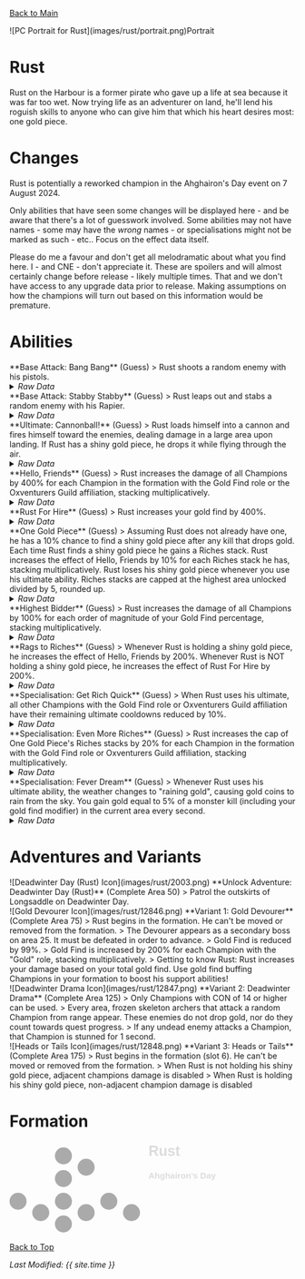 [Back to Main](index.md)

<span class="championPortraitsRow">
    <span class="championPortraitsImage">
        ![PC Portrait for Rust](images/rust/portrait.png)Portrait
    </span>
</span>

# Rust

Rust on the Harbour is a former pirate who gave up a life at sea because it was far too wet. Now trying life as an adventurer on land, he'll lend his roguish skills to anyone who can give him that which his heart desires most: one gold piece.

# Changes

Rust is potentially a reworked champion in the Ahghairon's Day event on 7 August 2024.

Only abilities that have seen some changes will be displayed here - and be aware that there's a lot of guesswork involved. Some abilities may not have names - some may have the *wrong* names - or specialisations might not be marked as such - etc.. Focus on the effect data itself.

Please do me a favour and don't get all melodramatic about what you find here. I - and CNE - don't appreciate it. These are spoilers and will almost certainly change before release - likely multiple times. That and we don't have access to any upgrade data prior to release. Making assumptions on how the champions will turn out based on this information would be premature.

# Abilities

<div markdown="1" class="abilityBorder"><div markdown="1" class="abilityBorderInner">
**Base Attack: Bang Bang** (Guess)
> Rust shoots a random enemy with his pistols.
<details><summary><em>Raw Data</em></summary>
<p>
<pre>
{
    "id": 782,
    "name": "Bang Bang",
    "description": "Rust shoots a random enemy with his pistols.",
    "long_description": "Rust shoots a random enemy with his pistols.",
    "graphic_id": 0,
    "target": "random",
    "num_targets": 1,
    "aoe_radius": 0,
    "damage_modifier": 0.5,
    "cooldown": 5,
    "animations": [
        {
            "type": "ranged_attack",
            "projectile": "generic",
            "shoot_offset_x": 60,
            "shoot_offset_y": -50,
            "shoot_frame": 4,
            "projectile_delay_no_pause": 0.25,
            "projectile_count": 2,
            "unique_hit_multiplier": 2,
            "projectile_details": {
                "projectile_speed": 2400,
                "has_trail": false,
                "extend_line": true,
                "projectile_graphic_id": 5395
            }
        }
    ],
    "tags": [
        "ranged"
    ],
    "damage_types": [
        "melee",
        "ranged"
    ]
}
</pre>
</p>
</details>
</div></div>

<div markdown="1" class="abilityBorder"><div markdown="1" class="abilityBorderInner">
**Base Attack: Stabby Stabby** (Guess)
> Rust leaps out and stabs a random enemy with his Rapier.
<details><summary><em>Raw Data</em></summary>
<p>
<pre>
{
    "id": 783,
    "name": "Stabby Stabby",
    "description": "Rust leaps out and stabs a random enemy with his Rapier.",
    "long_description": "Rust leaps out and stabs a random enemy with his Rapier.",
    "graphic_id": 0,
    "target": "random",
    "num_targets": 1,
    "aoe_radius": 0,
    "damage_modifier": 1,
    "cooldown": 5,
    "animations": [
        {
            "type": "melee_attack",
            "target_offset_x": -125,
            "damage_frame": 14,
            "jump_sound": 30,
            "sound_frames": {
                "14": 154
            }
        }
    ],
    "tags": [
        "melee"
    ],
    "damage_types": [
        "melee",
        "ranged"
    ]
}
</pre>
</p>
</details>
</div></div>

<div markdown="1" class="abilityBorder"><div markdown="1" class="abilityBorderInner">
**Ultimate: Cannonball!** (Guess)
> Rust loads himself into a cannon and fires himself toward the enemies, dealing damage in a large area upon landing. If Rust has a shiny gold piece, he drops it while flying through the air.
<details><summary><em>Raw Data</em></summary>
<p>
<pre>
{
    "id": 784,
    "name": "Cannonball!",
    "description": "Rust climbs into a cannon and fires himself at the enemies, dealing damage in a large area.",
    "long_description": "Rust loads himself into a cannon and fires himself toward the enemies, dealing damage in a large area upon landing. If Rust has a shiny gold piece, he drops it while flying through the air.",
    "graphic_id": 12843,
    "target": "all",
    "num_targets": 1,
    "aoe_radius": 0,
    "damage_modifier": 0.03,
    "cooldown": 180,
    "animations": [
        {
            "type": "ultimate_attack",
            "ultimate": "rust"
        }
    ],
    "tags": [
        "ranged",
        "aoe",
        "ultimate"
    ],
    "damage_types": [
        "ranged"
    ]
}
</pre>
</p>
</details>
</div></div>

<div markdown="1" class="abilityBorder"><div markdown="1" class="abilityBorderInner">
**Hello, Friends** (Guess)
> Rust increases the damage of all Champions by 400% for each Champion in the formation with the Gold Find role or the Oxventurers Guild affiliation, stacking multiplicatively.
<details><summary><em>Raw Data</em></summary>
<p>
<pre>
{
    "id": 2035,
    "flavour_text": "",
    "description": {
        "desc": "Rust increases the damage of all Champions by $(not_buffed amount)% for each Champion in the formation with the Gold Find role or the Oxventurers Guild affiliation, stacking multiplicatively."
    },
    "effect_keys": [
        {
            "off_when_benched": true,
            "effect_string": "hero_dps_multiplier_mult,400",
            "targets": [
                "all"
            ],
            "stacks_multiply": true,
            "amount_func": "mult",
            "stack_func": "per_hero_attribute",
            "per_hero_expr": "HasTag(`gold`) || HasTag(`oxventure`)",
            "show_bonus": true,
            "use_computed_amount_for_description": true
        }
    ],
    "requirements": "",
    "graphic_id": 12837,
    "large_graphic_id": 12833,
    "properties": {
        "is_formation_ability": true,
        "owner_use_outgoing_description": true
    }
}
</pre>
</p>
</details>
</div></div>

<div markdown="1" class="abilityBorder"><div markdown="1" class="abilityBorderInner">
**Rust For Hire** (Guess)
> Rust increases your gold find by 400%.
<details><summary><em>Raw Data</em></summary>
<p>
<pre>
{
    "id": 2036,
    "flavour_text": "",
    "description": {
        "desc": "Rust increases your gold find by $(amount)%."
    },
    "effect_keys": [
        {
            "off_when_benched": true,
            "effect_string": "gold_multiplier_mult,400"
        }
    ],
    "requirements": "",
    "graphic_id": 12836,
    "large_graphic_id": 12832,
    "properties": {
        "is_formation_ability": true,
        "owner_use_outgoing_description": true
    }
}
</pre>
</p>
</details>
</div></div>

<div markdown="1" class="abilityBorder"><div markdown="1" class="abilityBorderInner">
**One Gold Piece** (Guess)
> Assuming Rust does not already have one, he has a 10% chance to find a shiny gold piece after any kill that drops gold. Each time Rust finds a shiny gold piece he gains a Riches stack. Rust increases the effect of Hello, Friends by 10% for each Riches stack he has, stacking multiplicatively. Rust loses his shiny gold piece whenever you use his ultimate ability. Riches stacks are capped at the highest area unlocked divided by 5, rounded up.
<details><summary><em>Raw Data</em></summary>
<p>
<pre>
{
    "id": 2037,
    "flavour_text": "",
    "description": {
        "desc": "Assuming Rust does not already have one, he has a $(amount___2)% chance to find a shiny gold piece after any kill that drops gold. Each time Rust finds a shiny gold piece he gains a Riches stack. Rust increases the effect of Hello, Friends by $(not_buffed amount)% for each Riches stack he has, stacking multiplicatively. Rust loses his shiny gold piece whenever you use his ultimate ability. Riches stacks are capped at the highest area unlocked divided by 5, rounded up.",
        "post": {
            "conditions": [
                {
                    "condition": "not static_desc",
                    "desc": "^^Shiny Gold Piece: $(rust_shiny_gold_piece_v2)"
                }
            ]
        }
    },
    "effect_keys": [
        {
            "off_when_benched": true,
            "effect_string": "buff_upgrade,10,15357",
            "stacks_multiply": true,
            "manual_stacking": true,
            "show_bonus": true,
            "stack_title": "Riches stacks"
        },
        {
            "off_when_benched": true,
            "effect_string": "gold_piece_find_chance,10"
        },
        {
            "off_when_benched": true,
            "effect_string": "stacks_max_stack_expr,0,highest_available_area/5",
            "rounding_mode": "ceil"
        },
        {
            "off_when_benched": true,
            "effect_string": "rust_one_gold_piece_v2",
            "stacks_stat_name": "rust_riches_stacks",
            "achievement_stat_name": "rust_whats_lost_is_found_again",
            "has_gold_piece_stat_name": "rust_has_gold_piece"
        }
    ],
    "requirements": "",
    "graphic_id": 12839,
    "large_graphic_id": 12835,
    "properties": {
        "is_formation_ability": true,
        "owner_use_outgoing_description": true,
        "indexed_effect_properties": true,
        "per_effect_index_bonuses": true,
        "default_bonus_index": 0,
        "retain_on_slot_changed": true
    }
}
</pre>
</p>
</details>
</div></div>

<div markdown="1" class="abilityBorder"><div markdown="1" class="abilityBorderInner">
**Highest Bidder** (Guess)
> Rust increases the damage of all Champions by 100% for each order of magnitude of your Gold Find percentage, stacking multiplicatively.
<details><summary><em>Raw Data</em></summary>
<p>
<pre>
{
    "id": 2038,
    "flavour_text": "",
    "description": {
        "desc": "Rust increases the damage of all Champions by $(not_buffed amount)% for each order of magnitude of your Gold Find percentage, stacking multiplicatively."
    },
    "effect_keys": [
        {
            "off_when_benched": true,
            "effect_string": "hero_dps_multiplier_mult,100",
            "targets": [
                "all"
            ],
            "stacks_multiply": true,
            "amount_func": "mult",
            "stack_func": "per_gold_find_orders_of_magnitude",
            "show_bonus": true,
            "use_computed_amount_for_description": true
        }
    ],
    "requirements": "",
    "graphic_id": 12838,
    "large_graphic_id": 12834,
    "properties": {
        "is_formation_ability": true,
        "owner_use_outgoing_description": true
    }
}
</pre>
</p>
</details>
</div></div>

<div markdown="1" class="abilityBorder"><div markdown="1" class="abilityBorderInner">
**Rags to Riches** (Guess)
> Whenever Rust is holding a shiny gold piece, he increases the effect of Hello, Friends by 200%. Whenever Rust is NOT holding a shiny gold piece, he increases the effect of Rust For Hire by 200%.
<details><summary><em>Raw Data</em></summary>
<p>
<pre>
{
    "id": 2039,
    "flavour_text": "",
    "description": {
        "desc": "Whenever Rust is holding a shiny gold piece, he increases the effect of Hello, Friends by $amount%. Whenever Rust is NOT holding a shiny gold piece, he increases the effect of Rust For Hire by $amount%."
    },
    "effect_keys": [
        {
            "off_when_benched": true,
            "effect_string": "buff_me,200"
        },
        {
            "off_when_benched": true,
            "effect_string": "buff_upgrade,0,15357",
            "amount_expr": "upgrade_amount(15361,0)",
            "apply_manually": true
        },
        {
            "off_when_benched": true,
            "effect_string": "buff_upgrade,0,15358",
            "amount_expr": "upgrade_amount(15361,0)",
            "apply_manually": true
        },
        {
            "off_when_benched": true,
            "effect_string": "rust_rags_to_riches",
            "gold_piece_active_ek_idx": 1,
            "gold_piece_inactive_ek_idx": 2
        }
    ],
    "requirements": "",
    "graphic_id": 24169,
    "large_graphic_id": 24168,
    "properties": {
        "is_formation_ability": true,
        "owner_use_outgoing_description": true,
        "indexed_effect_properties": true,
        "per_effect_index_bonuses": true,
        "default_bonus_index": 0
    }
}
</pre>
</p>
</details>
</div></div>

<div markdown="1" class="abilityBorder"><div markdown="1" class="abilityBorderInner">
**Specialisation: Get Rich Quick** (Guess)
> When Rust uses his ultimate, all other Champions with the Gold Find role or Oxventurers Guild affiliation have their remaining ultimate cooldowns reduced by 10%.
<details><summary><em>Raw Data</em></summary>
<p>
<pre>
{
    "id": 2040,
    "flavour_text": "",
    "description": {
        "desc": "When Rust uses his ultimate, all other Champions with the Gold Find role or Oxventurers Guild affiliation have their remaining ultimate cooldowns reduced by $amount%."
    },
    "effect_keys": [
        {
            "effect_string": "just_an_amount,10",
            "tag_expr": "gold|oxventure"
        }
    ],
    "requirements": "",
    "graphic_id": 24172,
    "large_graphic_id": 24172,
    "properties": {
        "is_formation_ability": true,
        "owner_use_outgoing_description": true
    }
}
</pre>
</p>
</details>
</div></div>

<div markdown="1" class="abilityBorder"><div markdown="1" class="abilityBorderInner">
**Specialisation: Even More Riches** (Guess)
> Rust increases the cap of One Gold Piece's Riches stacks by 20% for each Champion in the formation with the Gold Find role or Oxventurers Guild affiliation, stacking multiplicatively.
<details><summary><em>Raw Data</em></summary>
<p>
<pre>
{
    "id": 2041,
    "flavour_text": "",
    "description": {
        "desc": "Rust increases the cap of One Gold Piece's Riches stacks by $(amount)% for each Champion in the formation with the Gold Find role or Oxventurers Guild affiliation, stacking multiplicatively."
    },
    "effect_keys": [
        {
            "off_when_benched": true,
            "effect_string": "buff_upgrade_effect_stacks_max_mult,20,15359",
            "stacks_multiply": true,
            "amount_func": "mult",
            "stack_func": "per_hero_attribute",
            "per_hero_expr": "HasTag(`gold`) || HasTag(`oxventure`)",
            "show_bonus": true,
            "amount_updated_listeners": [
                "hero_tags_changed",
                "slot_changed"
            ]
        }
    ],
    "requirements": "",
    "graphic_id": 24170,
    "large_graphic_id": 24170,
    "properties": {
        "is_formation_ability": true,
        "owner_use_outgoing_description": true,
        "spec_option_post_apply_info": "Champions in Formation Targeted: $num_stacks"
    }
}
</pre>
</p>
</details>
</div></div>

<div markdown="1" class="abilityBorder"><div markdown="1" class="abilityBorderInner">
**Specialisation: Fever Dream** (Guess)
> Whenever Rust uses his ultimate ability, the weather changes to "raining gold", causing gold coins to rain from the sky. You gain gold equal to 5% of a monster kill (including your gold find modifier) in the current area every second.
<details><summary><em>Raw Data</em></summary>
<p>
<pre>
{
    "id": 2042,
    "flavour_text": "",
    "description": {
        "desc": "Whenever Rust uses his ultimate ability, the weather changes to \"raining gold\", causing gold coins to rain from the sky. You gain gold equal to $amount% of a monster kill (including your gold find modifier) in the current area every second."
    },
    "effect_keys": [
        {
            "effect_string": "rust_fever_dream,5"
        }
    ],
    "requirements": "",
    "graphic_id": 24171,
    "large_graphic_id": 24171,
    "properties": {
        "is_formation_ability": true,
        "owner_use_outgoing_description": true
    }
}
</pre>
</p>
</details>
</div></div>

# Adventures and Variants

<div markdown="1" class="abilityBorder"><div markdown="1" class="abilityBorderInner">
![Deadwinter Day (Rust) Icon](images/rust/2003.png) **Unlock Adventure: Deadwinter Day (Rust)** (Complete Area 50)
> Patrol the outskirts of Longsaddle on Deadwinter Day.
</div></div>
<div markdown="1" class="abilityBorder"><div markdown="1" class="abilityBorderInner">
![Gold Devourer Icon](images/rust/12846.png) **Variant 1: Gold Devourer** (Complete Area 75)
> Rust begins in the formation. He can't be moved or removed from the formation.   
> The Devourer appears as a secondary boss on area 25. It must be defeated in order to advance.  
> Gold Find is reduced by 99%.  
> Gold Find is increased by 200% for each Champion with the "Gold" role, stacking multiplicatively.  
> Getting to know Rust: Rust increases your damage based on your total gold find. Use gold find buffing Champions in your formation to boost his support abilities!
</div></div>
<div markdown="1" class="abilityBorder"><div markdown="1" class="abilityBorderInner">
![Deadwinter Drama Icon](images/rust/12847.png) **Variant 2: Deadwinter Drama** (Complete Area 125)
> Only Champions with CON of 14 or higher can be used.   
> Every area, frozen skeleton archers that attack a random Champion from range appear. These enemies do not drop gold, nor do they count towards quest progress.   
> If any undead enemy attacks a Champion, that Champion is stunned for 1 second.
</div></div>
<div markdown="1" class="abilityBorder"><div markdown="1" class="abilityBorderInner">
![Heads or Tails Icon](images/rust/12848.png) **Variant 3: Heads or Tails** (Complete Area 175)
> Rust begins in the formation (slot 6). He can't be moved or removed from the formation.   
> When Rust is not holding his shiny gold piece, adjacent champions damage is disabled  
> When Rust is holding his shiny gold piece, non-adjacent champion damage is disabled
</div></div>

# Formation

<span class="formationBorder">
    <svg xmlns="http://www.w3.org/2000/svg" id="Rust" fill="#aaa" data-formationName="Rust" data-campaignName="Ahghairon's Day" width="364" height="160"><circle cx="215" cy="125" r="15"/><circle cx="175" cy="105" r="15"/><circle cx="135" cy="45" r="15"/><circle cx="135" cy="125" r="15"/><circle cx="95" cy="25" r="15"/><circle cx="95" cy="65" r="15"/><circle cx="95" cy="105" r="15"/><circle cx="95" cy="145" r="15"/><circle cx="55" cy="125" r="15"/><circle cx="15" cy="105" r="15"/><text x="245" y="25" fill="#dcdcdc" font-size="25" font-family="Arial" font-weight="bold">Rust</text><text x="245" y="65" fill="#dcdcdc" font-size="15" font-family="Arial" font-weight="bold">Ahghairon's Day</text></svg>
</span>

[Back to Top](#top)

*Last Modified: {{ site.time }}*